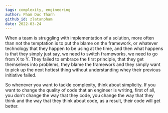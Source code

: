 ```yaml
---
tags: complexity, engineering
author: Pham Duc Thanh
github_id: zlatanpham
date: 2022-03-24
---
```


When a team is struggling with implementation of a solution, more often than not the temptation is to put the blame on the framework, or whatever technology that they happen to be using at the time, and then what happens is that they simply just say, we need to switch frameworks, we need to go from X to Y. They failed to embrace the first principle, that they get themselves into problems, they blame the framework and they simply want to pick up the next hottest thing without understanding whey their previous initiative failed.

So whenever you want to tackle complexity, think about simplicity. If you want to change the quality of code that an engineer is writing, first of all, you don't change the way that they code, you change the way that they think and the way that they think about code, as a result, their code will get better.
